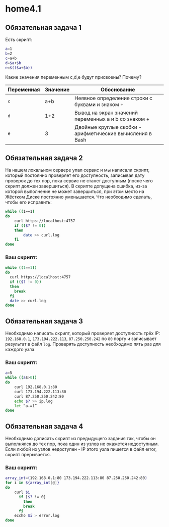 # home4.1

## Обязательная задача 1

Есть скрипт:
```bash
a=1
b=2
c=a+b
d=$a+$b
e=$(($a+$b))
```

Какие значения переменным c,d,e будут присвоены? Почему?

| Переменная  | Значение | Обоснование |
| ------------- | ------------- | ------------- |
| `c`  | a+b  | Неявное определение строки с буквами и знаком + |
| `d`  | 1+2  | Вывод на экран значений переменных a и b со знаком + |
| `e`  | 3  | Двойные круглые скобки  -  арифметические вычисления в Bash |


## Обязательная задача 2
На нашем локальном сервере упал сервис и мы написали скрипт, который постоянно проверяет его доступность, записывая дату проверок до тех пор, пока сервис не станет доступным (после чего скрипт должен завершиться). В скрипте допущена ошибка, из-за которой выполнение не может завершиться, при этом место на Жёстком Диске постоянно уменьшается. Что необходимо сделать, чтобы его исправить:
```bash
while ((1==1)
do
	curl https://localhost:4757
	if (($? != 0))
	then
		date >> curl.log
	fi
done
```

### Ваш скрипт:
```bash
while ((1==1))
do
  curl https://localhost:4757
  if (($? != 0))
  then
    break		
  fi
  date >> curl.log
done

```

## Обязательная задача 3
Необходимо написать скрипт, который проверяет доступность трёх IP: `192.168.0.1`, `173.194.222.113`, `87.250.250.242` по `80` порту и записывает результат в файл `log`. Проверять доступность необходимо пять раз для каждого узла.

### Ваш скрипт:
```bash
a=5
while ((a$>0))
do
	curl 192.168.0.1:80
	curl 173.194.222.113:80
	curl 87.250.250.242:80
	echo $? >> ip.log
	let “a-=1”
done
```

## Обязательная задача 4
Необходимо дописать скрипт из предыдущего задания так, чтобы он выполнялся до тех пор, пока один из узлов не окажется недоступным. Если любой из узлов недоступен - IP этого узла пишется в файл error, скрипт прерывается.

### Ваш скрипт:
```bash
array_int=(192.168.0.1:80 173.194.222.113:80 87.250.250.242:80)
for i in ${array_int[@]}
do
	curl $i
	  if [$? != 0]
		then
		break
	  fi
	eccho $i > error.log
done
```
